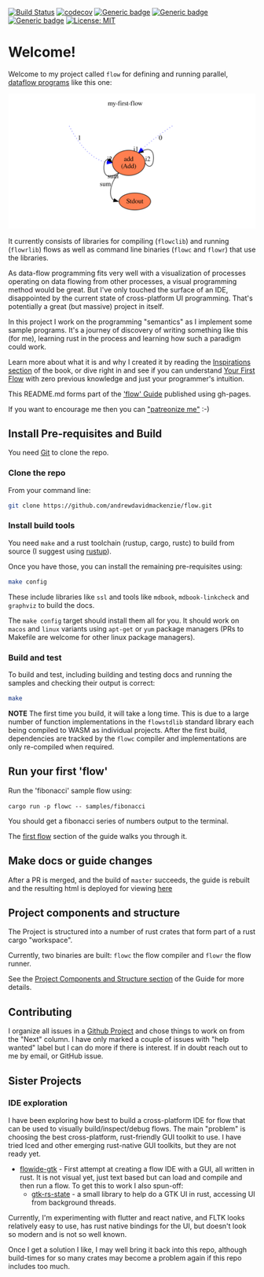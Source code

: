 [![Build Status](https://travis-ci.org/andrewdavidmackenzie/flow.svg?branch=master)](https://travis-ci.org/andrewdavidmackenzie/flow)
[![codecov](https://codecov.io/gh/andrewdavidmackenzie/flow/branch/master/graph/badge.svg)](https://codecov.io/gh/andrewdavidmackenzie/flow)
[![Generic badge](https://img.shields.io/badge/macos-supported-Green.svg)](https://shields.io/)
[![Generic badge](https://img.shields.io/badge/linux-supported-Green.svg)](https://shields.io/)
[![Generic badge](https://img.shields.io/badge/Rust-stable-Green.svg)](https://shields.io/)
[![License: MIT](https://img.shields.io/badge/License-MIT-yellow.svg)](https://opensource.org/licenses/MIT)

# Welcome!
Welcome to my project called `flow` for defining and running parallel, 
[dataflow programs](https://en.wikipedia.org/wiki/Dataflow_programming) like this one:

![First flow](first.svg)

It currently consists of libraries for compiling (`flowclib`) and running (`flowrlib`) flows as 
well as command line binaries (`flowc` and `flowr`) that use the libraries.

As data-flow programming fits very well with a visualization of
processes operating on data flowing from other processes, a visual programming method
would be great. But I've only touched the surface of an IDE, disappointed by the current state
of cross-platform UI programming. That's potentially a great (but massive) project 
in itself.
 
In this project I work on the programming "semantics" as I implement some sample programs.
It's a journey of discovery of writing something like this (for me), learning 
rust in the process and learning how such a paradigm could work.
 
Learn more about what it is and why I created it by reading the [Inspirations section](docs/introduction/inspirations.md)
of the book, or dive right in and see if you can understand [Your First Flow](docs/first_flow/first_flow.md) with zero previous 
knowledge and just your programmer's intuition.
 
This README.md forms part of the ['flow' Guide](http://andrewdavidmackenzie.github.io/flow/) published using gh-pages.

If you want to encourage me then you can ["patreonize me"](https://www.patreon.com/andrewmackenzie) :-)

## Install Pre-requisites and Build
You need [Git](https://git-scm.com) to clone the repo.

### Clone the repo
From your command line:

```bash
git clone https://github.com/andrewdavidmackenzie/flow.git
```

### Install build tools
You need `make` and a rust toolchain (rustup, cargo, rustc) to build from source 
(I suggest using [rustup](https://rustup.rs/)).

Once you have those, you can install the remaining pre-requisites using:
```bash
make config
```

These include libraries like `ssl` and tools like `mdbook`, `mdbook-linkcheck` and `graphviz` to build the docs.

The `make config` target should install them all for you. It should work on `macos` and `linux` variants using `apt-get` 
or `yum` package managers (PRs to Makefile are welcome for other linux package managers).

### Build and test
To build and test, including building and testing docs and running the samples and checking their output is correct:

```bash
make
```

**NOTE**
The first time you build, it will take a long time. This is due to a large number of function implementations 
in the `flowstdlib` standard library each being compiled to WASM as individual projects. After the first build,
dependencies are tracked by the `flowc` compiler and implementations are only re-compiled when required.

## Run your first 'flow'
Run the 'fibonacci' sample flow using:

```cargo run -p flowc -- samples/fibonacci```

You should get a fibonacci series of numbers output to the terminal.

The [first flow](docs/first_flow/first_flow.md) section of the guide walks you through it.

## Make docs or guide changes
After a PR is merged, and the build of `master` succeeds, the guide is rebuilt and the resulting html is deployed for 
viewing [here](http://andrewdavidmackenzie.github.io/flow/)

## Project components and structure
The Project is structured into a number of rust crates that form part of a rust cargo "workspace".

Currently, two binaries are built: `flowc` the flow compiler and `flowr` the flow runner. 
 
See the [Project Components and Structure section](docs/introduction/structure.md) of the Guide for more details.

## Contributing
I organize all issues in a [Github Project](https://github.com/andrewdavidmackenzie/flow/projects/2)
and chose things to work on from the "Next" column. I have only marked a couple of issues with "help wanted" label
but I can do more if there is interest. If in doubt reach out to me by email, or GitHub issue.

## Sister Projects

### IDE exploration
I have been exploring how best to build a cross-platform IDE for flow that can be used to visually 
build/inspect/debug flows. The main "problem" is choosing the best cross-platform, rust-friendly GUI toolkit
to use. I have tried Iced and other emerging rust-native GUI toolkits, but they are not ready yet.
  * [flowide-gtk](https://github.com/andrewdavidmackenzie/flowide-gtk) - First attempt at creating a flow IDE 
    with a GUI, all written in rust. It is not visual yet,
  just text based but can load and compile and then run a flow. To get this to work I also spun-off: 
      * [gtk-rs-state](https://github.com/andrewdavidmackenzie/gtk-rs-state) - a small library to help
  do a GTK UI in rust, accessing UI from background threads.
        
Currently, I'm experimenting with flutter and react native, and FLTK looks relatively easy to use, has rust
native bindings for the UI, but doesn't look so modern and is not so well known.

Once I get a solution I like, I may well bring it back into this repo, although build-times for so many crates
may become a problem again if this repo includes too much.